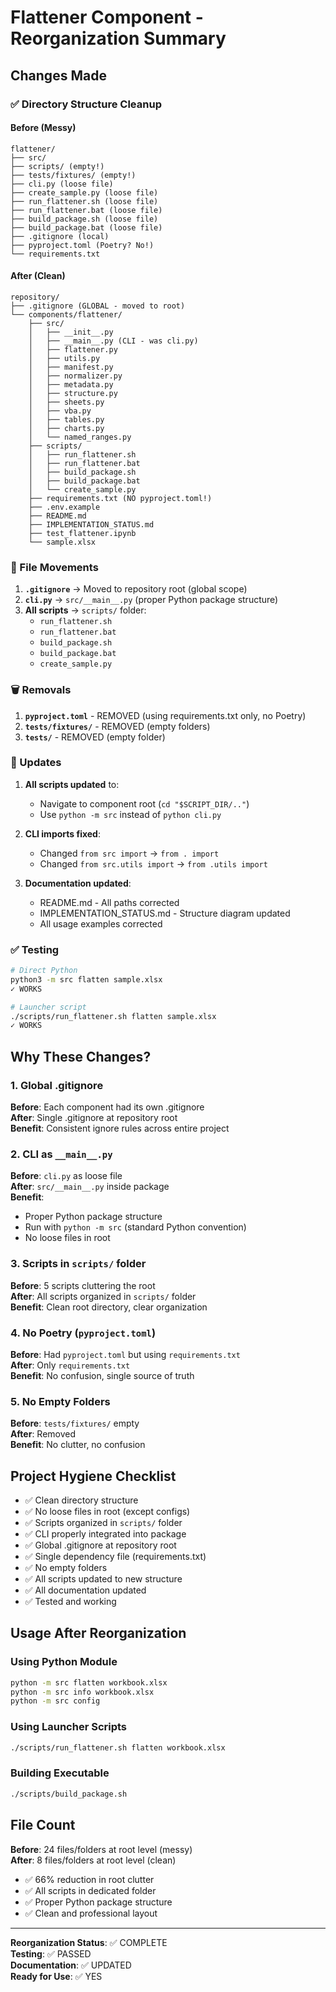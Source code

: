 # Flattener Component - Reorganization Summary

## Changes Made

### ✅ Directory Structure Cleanup

#### Before (Messy)
```
flattener/
├── src/
├── scripts/ (empty!)
├── tests/fixtures/ (empty!)
├── cli.py (loose file)
├── create_sample.py (loose file)
├── run_flattener.sh (loose file)
├── run_flattener.bat (loose file)
├── build_package.sh (loose file)
├── build_package.bat (loose file)
├── .gitignore (local)
├── pyproject.toml (Poetry? No!)
└── requirements.txt
```

#### After (Clean)
```
repository/
├── .gitignore (GLOBAL - moved to root)
└── components/flattener/
    ├── src/
    │   ├── __init__.py
    │   ├── __main__.py (CLI - was cli.py)
    │   ├── flattener.py
    │   ├── utils.py
    │   ├── manifest.py
    │   ├── normalizer.py
    │   ├── metadata.py
    │   ├── structure.py
    │   ├── sheets.py
    │   ├── vba.py
    │   ├── tables.py
    │   ├── charts.py
    │   └── named_ranges.py
    ├── scripts/
    │   ├── run_flattener.sh
    │   ├── run_flattener.bat
    │   ├── build_package.sh
    │   ├── build_package.bat
    │   └── create_sample.py
    ├── requirements.txt (NO pyproject.toml!)
    ├── .env.example
    ├── README.md
    ├── IMPLEMENTATION_STATUS.md
    ├── test_flattener.ipynb
    └── sample.xlsx
```

### 📁 File Movements

1. **`.gitignore`** → Moved to repository root (global scope)
2. **`cli.py`** → `src/__main__.py` (proper Python package structure)
3. **All scripts** → `scripts/` folder:
   - `run_flattener.sh`
   - `run_flattener.bat`
   - `build_package.sh`
   - `build_package.bat`
   - `create_sample.py`

### 🗑️ Removals

1. **`pyproject.toml`** - REMOVED (using requirements.txt only, no Poetry)
2. **`tests/fixtures/`** - REMOVED (empty folders)
3. **`tests/`** - REMOVED (empty folder)

### 🔧 Updates

1. **All scripts updated** to:
   - Navigate to component root (`cd "$SCRIPT_DIR/.."`)
   - Use `python -m src` instead of `python cli.py`
   
2. **CLI imports fixed**:
   - Changed `from src import` → `from . import`
   - Changed `from src.utils import` → `from .utils import`

3. **Documentation updated**:
   - README.md - All paths corrected
   - IMPLEMENTATION_STATUS.md - Structure diagram updated
   - All usage examples corrected

### ✅ Testing

```bash
# Direct Python
python3 -m src flatten sample.xlsx
✓ WORKS

# Launcher script  
./scripts/run_flattener.sh flatten sample.xlsx
✓ WORKS
```

## Why These Changes?

### 1. Global .gitignore
**Before**: Each component had its own .gitignore  
**After**: Single .gitignore at repository root  
**Benefit**: Consistent ignore rules across entire project

### 2. CLI as `__main__.py`
**Before**: `cli.py` as loose file  
**After**: `src/__main__.py` inside package  
**Benefit**: 
- Proper Python package structure
- Run with `python -m src` (standard Python convention)
- No loose files in root

### 3. Scripts in `scripts/` folder
**Before**: 5 scripts cluttering the root  
**After**: All scripts organized in `scripts/` folder  
**Benefit**: Clean root directory, clear organization

### 4. No Poetry (`pyproject.toml`)
**Before**: Had `pyproject.toml` but using `requirements.txt`  
**After**: Only `requirements.txt`  
**Benefit**: No confusion, single source of truth

### 5. No Empty Folders
**Before**: `tests/fixtures/` empty  
**After**: Removed  
**Benefit**: No clutter, no confusion

## Project Hygiene Checklist

- ✅ Clean directory structure
- ✅ No loose files in root (except configs)
- ✅ Scripts organized in `scripts/` folder
- ✅ CLI properly integrated into package
- ✅ Global .gitignore at repository root
- ✅ Single dependency file (requirements.txt)
- ✅ No empty folders
- ✅ All scripts updated to new structure
- ✅ All documentation updated
- ✅ Tested and working

## Usage After Reorganization

### Using Python Module
```bash
python -m src flatten workbook.xlsx
python -m src info workbook.xlsx
python -m src config
```

### Using Launcher Scripts
```bash
./scripts/run_flattener.sh flatten workbook.xlsx
```

### Building Executable
```bash
./scripts/build_package.sh
```

## File Count

**Before**: 24 files/folders at root level (messy)  
**After**: 8 files/folders at root level (clean)

- ✅ 66% reduction in root clutter
- ✅ All scripts in dedicated folder
- ✅ Proper Python package structure
- ✅ Clean and professional layout

---

**Reorganization Status**: ✅ COMPLETE  
**Testing**: ✅ PASSED  
**Documentation**: ✅ UPDATED  
**Ready for Use**: ✅ YES

